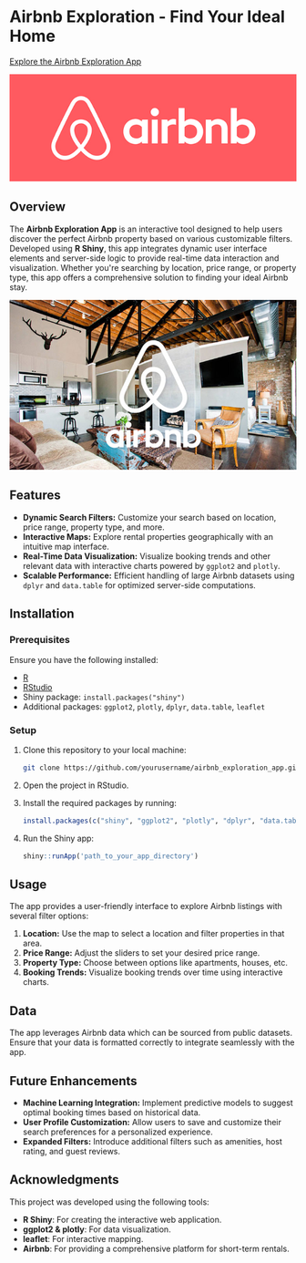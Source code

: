 
# Airbnb Exploration - Find Your Ideal Home

[Explore the Airbnb Exploration App](https://yuyaowang.shinyapps.io/airbnb_app/)

![Airbnb Logo](./airbnb_logo.jpg)
## Overview

The **Airbnb Exploration App** is an interactive tool designed to help users discover the perfect Airbnb property based on various customizable filters. Developed using **R Shiny**, this app integrates dynamic user interface elements and server-side logic to provide real-time data interaction and visualization. Whether you're searching by location, price range, or property type, this app offers a comprehensive solution to finding your ideal Airbnb stay.

![Airbnb Exploration](./airbnb_guide.jpg)

## Features

- **Dynamic Search Filters:** Customize your search based on location, price range, property type, and more.
- **Interactive Maps:** Explore rental properties geographically with an intuitive map interface.
- **Real-Time Data Visualization:** Visualize booking trends and other relevant data with interactive charts powered by `ggplot2` and `plotly`.
- **Scalable Performance:** Efficient handling of large Airbnb datasets using `dplyr` and `data.table` for optimized server-side computations.
  

## Installation

### Prerequisites

Ensure you have the following installed:

- [R](https://cran.r-project.org/)
- [RStudio](https://rstudio.com/)
- Shiny package: `install.packages("shiny")`
- Additional packages: `ggplot2`, `plotly`, `dplyr`, `data.table`, `leaflet`

### Setup

1. Clone this repository to your local machine:
   ```bash
   git clone https://github.com/yourusername/airbnb_exploration_app.git
   ```
2. Open the project in RStudio.

3. Install the required packages by running:
   ```r
   install.packages(c("shiny", "ggplot2", "plotly", "dplyr", "data.table", "leaflet"))
   ```

4. Run the Shiny app:
   ```r
   shiny::runApp('path_to_your_app_directory')
   ```

## Usage

The app provides a user-friendly interface to explore Airbnb listings with several filter options:

1. **Location:** Use the map to select a location and filter properties in that area.
2. **Price Range:** Adjust the sliders to set your desired price range.
3. **Property Type:** Choose between options like apartments, houses, etc.
4. **Booking Trends:** Visualize booking trends over time using interactive charts.

## Data

The app leverages Airbnb data which can be sourced from public datasets. Ensure that your data is formatted correctly to integrate seamlessly with the app.

## Future Enhancements

- **Machine Learning Integration:** Implement predictive models to suggest optimal booking times based on historical data.
- **User Profile Customization:** Allow users to save and customize their search preferences for a personalized experience.
- **Expanded Filters:** Introduce additional filters such as amenities, host rating, and guest reviews.

## Acknowledgments

This project was developed using the following tools:

- **R Shiny**: For creating the interactive web application.
- **ggplot2 & plotly**: For data visualization.
- **leaflet**: For interactive mapping.
- **Airbnb**: For providing a comprehensive platform for short-term rentals.


